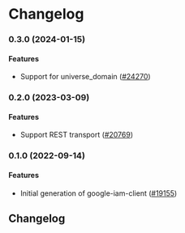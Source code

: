 # Changelog

### 0.3.0 (2024-01-15)

#### Features

* Support for universe_domain ([#24270](https://github.com/googleapis/google-cloud-ruby/issues/24270)) 

### 0.2.0 (2023-03-09)

#### Features

* Support REST transport ([#20769](https://github.com/googleapis/google-cloud-ruby/issues/20769)) 

### 0.1.0 (2022-09-14)

#### Features

* Initial generation of google-iam-client ([#19155](https://github.com/googleapis/google-cloud-ruby/issues/19155)) 

## Changelog
